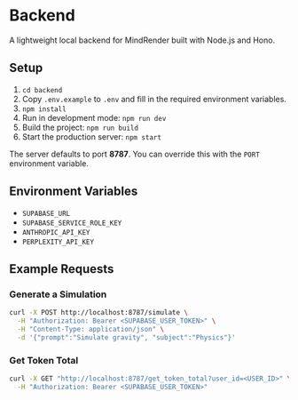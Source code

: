 # Backend

A lightweight local backend for MindRender built with Node.js and Hono.

## Setup

1. `cd backend`
2. Copy `.env.example` to `.env` and fill in the required environment variables.
3. `npm install`
4. Run in development mode: `npm run dev`
5. Build the project: `npm run build`
6. Start the production server: `npm start`

The server defaults to port **8787**. You can override this with the `PORT` environment variable.

## Environment Variables

- `SUPABASE_URL`
- `SUPABASE_SERVICE_ROLE_KEY`
- `ANTHROPIC_API_KEY`
- `PERPLEXITY_API_KEY`

## Example Requests

### Generate a Simulation

```bash
curl -X POST http://localhost:8787/simulate \
  -H "Authorization: Bearer <SUPABASE_USER_TOKEN>" \
  -H "Content-Type: application/json" \
  -d '{"prompt":"Simulate gravity", "subject":"Physics"}'
```

### Get Token Total

```bash
curl -X GET "http://localhost:8787/get_token_total?user_id=<USER_ID>" \
  -H "Authorization: Bearer <SUPABASE_USER_TOKEN>"
```
